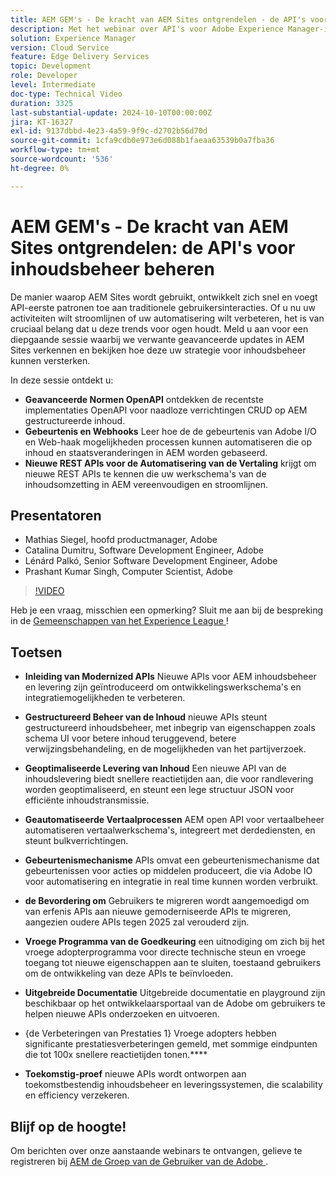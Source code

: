 ```yaml
---
title: AEM GEM's - De kracht van AEM Sites ontgrendelen - de API's voor inhoudsbeheer beheren
description: Met het webinar over API's voor Adobe Experience Manager-inhoud (AEM) werden nieuwe, gemoderniseerde API's geïntroduceerd voor verbeterd contentbeheer en -levering. ​Belangrijke sprekers, waaronder Matthias, Catalina, Leonard en Prashant, toonden de mogelijkheden van deze API's, zoals gestructureerd contentbeheer, geoptimaliseerde contentlevering en geautomatiseerde vertaalprocessen. ​De markeringen omvatten de nieuwe het schemaeigenschap van UI, verbeterde verwijzingsbehandeling, de mogelijkheden van het partijverzoek, en een snellere inhoudslevering API. ​De deelnemers werden aangemoedigd om deze API's te verkennen via de ontwikkelaarsdocumentatie van Adobe en deel te nemen aan het vroege adopterprogramma voor vroege toegang en directe technische ondersteuning.
solution: Experience Manager
version: Cloud Service
feature: Edge Delivery Services
topic: Development
role: Developer
level: Intermediate
doc-type: Technical Video
duration: 3325
last-substantial-update: 2024-10-10T00:00:00Z
jira: KT-16327
exl-id: 9137dbbd-4e23-4a59-9f9c-d2702b56d70d
source-git-commit: 1cfa9cdb0e973e6d088b1faeaa63539b0a7fba36
workflow-type: tm+mt
source-wordcount: '536'
ht-degree: 0%

---
```


# AEM GEM&#39;s - De kracht van AEM Sites ontgrendelen: de API&#39;s voor inhoudsbeheer beheren

De manier waarop AEM Sites wordt gebruikt, ontwikkelt zich snel en voegt API-eerste patronen toe aan traditionele gebruikersinteracties. Of u nu uw activiteiten wilt stroomlijnen of uw automatisering wilt verbeteren, het is van cruciaal belang dat u deze trends voor ogen houdt. Meld u aan voor een diepgaande sessie waarbij we verwante geavanceerde updates in AEM Sites verkennen en bekijken hoe deze uw strategie voor inhoudsbeheer kunnen versterken.

In deze sessie ontdekt u:

* **Geavanceerde Normen OpenAPI** ontdekken de recentste implementaties OpenAPI voor naadloze verrichtingen CRUD op AEM gestructureerde inhoud.
* **Gebeurtenis en Webhooks** Leer hoe de de gebeurtenis van Adobe I/O en Web-haak mogelijkheden processen kunnen automatiseren die op inhoud en staatsveranderingen in AEM worden gebaseerd.
* **Nieuwe REST APIs voor de Automatisering van de Vertaling** krijgt om nieuwe REST APIs te kennen die uw werkschema&#39;s van de inhoudsomzetting in AEM vereenvoudigen en stroomlijnen.

## Presentatoren

* Mathias Siegel, hoofd productmanager, Adobe
* Catalina Dumitru, Software Development Engineer, Adobe
* Lénárd Palkó, Senior Software Development Engineer, Adobe
* Prashant Kumar Singh, Computer Scientist, Adobe

>[!VIDEO](https://video.tv.adobe.com/v/3435036/?learn=on)

Heb je een vraag, misschien een opmerking?  Sluit me aan bij de bespreking in de [ Gemeenschappen van het Experience League ](https://adobe.ly/4e34grR)!

## Toetsen

* **Inleiding van Modernized APIs** Nieuwe APIs voor AEM inhoudsbeheer en levering zijn geïntroduceerd om ontwikkelingswerkschema&#39;s en integratiemogelijkheden te verbeteren.

* **Gestructureerd Beheer van de Inhoud** nieuwe APIs steunt gestructureerd inhoudsbeheer, met inbegrip van eigenschappen zoals schema UI voor betere inhoud teruggevend, betere verwijzingsbehandeling, en de mogelijkheden van het partijverzoek.

* **Geoptimaliseerde Levering van Inhoud** Een nieuwe API van de inhoudslevering biedt snellere reactietijden aan, die voor randlevering worden geoptimaliseerd, en steunt een lege structuur JSON voor efficiënte inhoudstransmissie.

* **Geautomatiseerde Vertaalprocessen** AEM open API voor vertaalbeheer automatiseren vertaalwerkschema&#39;s, integreert met derdediensten, en steunt bulkverrichtingen.

* **Gebeurtenismechanisme** APIs omvat een gebeurtenismechanisme dat gebeurtenissen voor acties op middelen produceert, die via Adobe IO voor automatisering en integratie in real time kunnen worden verbruikt.

* **de Bevordering om** Gebruikers te migreren wordt aangemoedigd om van erfenis APIs aan nieuwe gemoderniseerde APIs te migreren, aangezien oudere APIs tegen 2025 zal verouderd zijn.

* **Vroege Programma van de Goedkeuring** een uitnodiging om zich bij het vroege adopterprogramma voor directe technische steun en vroege toegang tot nieuwe eigenschappen aan te sluiten, toestaand gebruikers om de ontwikkeling van deze APIs te beïnvloeden.

* **Uitgebreide Documentatie** Uitgebreide documentatie en playground zijn beschikbaar op het ontwikkelaarsportaal van de Adobe om gebruikers te helpen nieuwe APIs onderzoeken en uitvoeren.

* {de Verbeteringen van Prestaties 1} Vroege adopters hebben significante prestatiesverbeteringen gemeld, met sommige eindpunten die tot 100x snellere reactietijden tonen.****

* **Toekomstig-proef** nieuwe APIs wordt ontworpen aan toekomstbestendig inhoudsbeheer en leveringssystemen, die scalability en efficiency verzekeren.

## Blijf op de hoogte!

Om berichten over onze aanstaande webinars te ontvangen, gelieve te registreren bij [ AEM de Groep van de Gebruiker van de Adobe ](https://aem-augs.adobe.com/).
